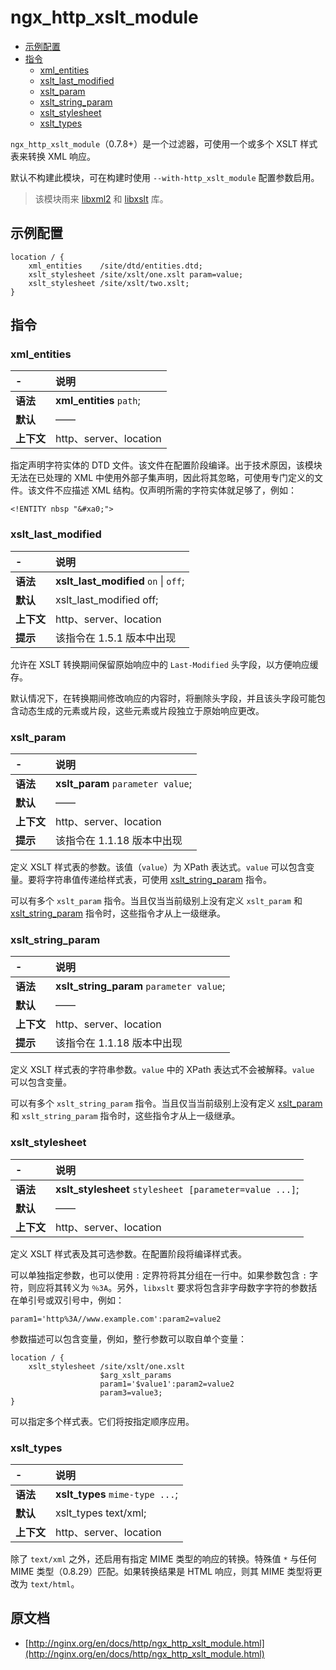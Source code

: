 # ngx_http_xslt_module

- [示例配置](#example_configuration)
- [指令](#directives)
    - [xml_entities](#xml_entities)
    - [xslt_last_modified](#xslt_last_modified)
    - [xslt_param](#xslt_param)
    - [xslt_string_param](#xslt_string_param)
    - [xslt_stylesheet](#xslt_stylesheet)
    - [xslt_types](#xslt_types)

`ngx_http_xslt_module`（0.7.8+）是一个过滤器，可使用一个或多个 XSLT 样式表来转换 XML 响应。

默认不构建此模块，可在构建时使用 `--with-http_xslt_module` 配置参数启用。

> 该模块雨来 [libxml2](http://xmlsoft.org/) 和 [libxslt](http://xmlsoft.org/XSLT/) 库。

<a id="example_configuration"></a>

## 示例配置

```nginx
location / {
    xml_entities    /site/dtd/entities.dtd;
    xslt_stylesheet /site/xslt/one.xslt param=value;
    xslt_stylesheet /site/xslt/two.xslt;
}
```

<a id="directives"></a>

## 指令

### xml_entities

|\-|说明|
|:------|:------|
|**语法**|**xml_entities** `path`;|
|**默认**|——|
|**上下文**|http、server、location|

指定声明字符实体的 DTD 文件。该文件在配置阶段编译。出于技术原因，该模块无法在已处理的 XML 中使用外部子集声明，因此将其忽略，可使用专门定义的文件。该文件不应描述 XML 结构。仅声明所需的字符实体就足够了，例如：

```
<!ENTITY nbsp "&#xa0;">
```

### xslt_last_modified

|\-|说明|
|:------|:------|
|**语法**|**xslt_last_modified** `on` &#124; `off`;|
|**默认**|xslt_last_modified off;|
|**上下文**|http、server、location|
|**提示**|该指令在 1.5.1 版本中出现|

允许在 XSLT 转换期间保留原始响应中的 `Last-Modified` 头字段，以方便响应缓存。

默认情况下，在转换期间修改响应的内容时，将删除头字段，并且该头字段可能包含动态生成的元素或片段，这些元素或片段独立于原始响应更改。

### xslt_param

|\-|说明|
|:------|:------|
|**语法**|**xslt_param** `parameter value`;|
|**默认**|——|
|**上下文**|http、server、location|
|**提示**|该指令在 1.1.18 版本中出现|

定义 XSLT 样式表的参数。该值（`value`）为 XPath 表达式。`value` 可以包含变量。要将字符串值传递给样式表，可使用 [xslt_string_param](#xslt_string_param) 指令。

可以有多个 `xslt_param` 指令。当且仅当当前级别上没有定义 `xslt_param` 和 [xslt_string_param](#xslt_string_param) 指令时，这些指令才从上一级继承。

### xslt_string_param

|\-|说明|
|:------|:------|
|**语法**|**xslt_string_param** `parameter value`;|
|**默认**|——|
|**上下文**|http、server、location|
|**提示**|该指令在 1.1.18 版本中出现|

定义 XSLT 样式表的字符串参数。`value` 中的 XPath 表达式不会被解释。`value` 可以包含变量。

可以有多个 `xslt_string_param` 指令。当且仅当当前级别上没有定义 [xslt_param](#xslt_param) 和 `xslt_string_param` 指令时，这些指令才从上一级继承。

### xslt_stylesheet

|\-|说明|
|:------|:------|
|**语法**|**xslt_stylesheet** `stylesheet [parameter=value ...]`;|
|**默认**|——|
|**上下文**|http、server、location|

定义 XSLT 样式表及其可选参数。在配置阶段将编译样式表。

可以单独指定参数，也可以使用 `:` 定界符将其分组在一行中。如果参数包含 `:` 字符，则应将其转义为 `％3A`。另外，`libxslt` 要求将包含非字母数字字符的参数括在单引号或双引号中，例如：

```
param1='http%3A//www.example.com':param2=value2
```

参数描述可以包含变量，例如，整行参数可以取自单个变量：

```nginx
location / {
    xslt_stylesheet /site/xslt/one.xslt
                    $arg_xslt_params
                    param1='$value1':param2=value2
                    param3=value3;
}
```

可以指定多个样式表。它们将按指定顺序应用。

### xslt_types

|\-|说明|
|:------|:------|
|**语法**|**xslt_types** `mime-type ...`;|
|**默认**|xslt_types text/xml;|
|**上下文**|http、server、location|

除了 `text/xml` 之外，还启用有指定 MIME 类型的响应的转换。特殊值 `*` 与任何 MIME 类型（0.8.29）匹配。如果转换结果是 HTML 响应，则其 MIME 类型将更改为 `text/html`。

## 原文档

- [http://nginx.org/en/docs/http/ngx_http_xslt_module.html](http://nginx.org/en/docs/http/ngx_http_xslt_module.html)
